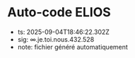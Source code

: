 # Auto-code ELIOS
- ts: 2025-09-04T18:46:22.302Z
- sig: ∞.je.toi.nous.432.528
- note: fichier généré automatiquement